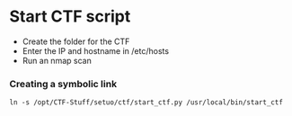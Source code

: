 # Start CTF script

- Create the folder for the CTF
- Enter the IP and hostname in /etc/hosts
- Run an nmap scan

### Creating a symbolic link
`ln -s /opt/CTF-Stuff/setuo/ctf/start_ctf.py /usr/local/bin/start_ctf`
